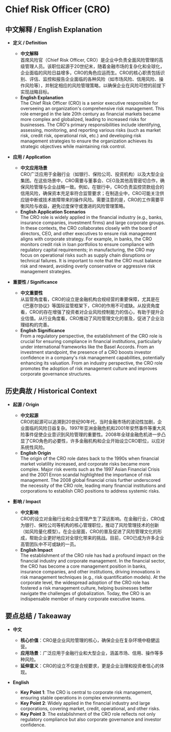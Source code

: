 # Chief Risk Officer (CRO)

## 中文解释 / English Explanation

* **定义 / Definition**  
  - **中文解释**  
    首席风险官（Chief Risk Officer, CRO）是企业中负责全面风险管理的高级管理人员。该职位起源于20世纪末，随着金融市场的复杂化和全球化，企业面临的风险日益增多，CRO的角色应运而生。CRO的核心职责包括识别、评估、监控和报告企业面临的各种风险（如市场风险、信用风险、操作风险等），并制定相应的风险管理策略，以确保企业在风险可控的前提下实现战略目标。  
  - **English Explanation**  
    The Chief Risk Officer (CRO) is a senior executive responsible for overseeing an organization's comprehensive risk management. This role emerged in the late 20th century as financial markets became more complex and globalized, leading to increased risks for businesses. The CRO's primary responsibilities include identifying, assessing, monitoring, and reporting various risks (such as market risk, credit risk, operational risk, etc.) and developing risk management strategies to ensure the organization achieves its strategic objectives while maintaining risk control.

* **应用 / Application**  
  - **中文应用场景**  
    CRO广泛应用于金融行业（如银行、保险公司、投资机构）以及大型企业集团。在这些场景中，CRO需要与董事会、CEO及其他高管密切合作，确保风险管理与企业战略一致。例如，在银行中，CRO负责监控贷款组合的信用风险，确保资本充足率符合监管要求；在制造业中，CRO可能关注供应链中断或技术故障带来的操作风险。需要注意的是，CRO的工作需要平衡风险与收益，避免过度保守或激进的风险管理策略。  
  - **English Application Scenarios**  
    The CRO role is widely applied in the financial industry (e.g., banks, insurance companies, investment firms) and large corporate groups. In these contexts, the CRO collaborates closely with the board of directors, CEO, and other executives to ensure risk management aligns with corporate strategy. For example, in banks, the CRO monitors credit risk in loan portfolios to ensure compliance with regulatory capital requirements; in manufacturing, the CRO may focus on operational risks such as supply chain disruptions or technical failures. It is important to note that the CRO must balance risk and reward, avoiding overly conservative or aggressive risk management strategies.

* **重要性 / Significance**  
  - **中文重要性**  
    从监管角度看，CRO的设立是金融机构合规经营的重要保障，尤其是在《巴塞尔协议》等国际监管框架下，CRO的作用不可或缺。从投资角度看，CRO的存在增强了投资者对企业风险控制能力的信心，有助于提升企业估值。从行业角度看，CRO推动了风险管理文化的普及，促进了企业治理结构的完善。  
  - **English Significance**  
    From a regulatory perspective, the establishment of the CRO role is crucial for ensuring compliance in financial institutions, particularly under international frameworks like the Basel Accords. From an investment standpoint, the presence of a CRO boosts investor confidence in a company's risk management capabilities, potentially enhancing its valuation. From an industry perspective, the CRO role promotes the adoption of risk management culture and improves corporate governance structures.

## 历史典故 / Historical Context

* **起源 / Origin**  
  - **中文起源**  
    CRO的起源可以追溯到20世纪90年代，当时金融市场的波动性加剧，企业面临的风险日益复杂。1997年亚洲金融危机和2001年安然事件等重大风险事件促使企业意识到风险管理的重要性。2008年全球金融危机进一步凸显了CRO角色的必要性，许多金融机构和企业开始设立CRO职位，以应对系统性风险。  
  - **English Origin**  
    The origin of the CRO role dates back to the 1990s when financial market volatility increased, and corporate risks became more complex. Major risk events such as the 1997 Asian Financial Crisis and the 2001 Enron scandal highlighted the importance of risk management. The 2008 global financial crisis further underscored the necessity of the CRO role, leading many financial institutions and corporations to establish CRO positions to address systemic risks.

* **影响 / Impact**  
  - **中文影响**  
    CRO的设立对金融行业和企业管理产生了深远影响。在金融行业，CRO成为银行、保险公司等机构的核心管理职位，推动了风险管理技术的创新（如风险量化模型）。在企业层面，CRO的普及促进了风险管理文化的形成，帮助企业更好地应对全球化带来的挑战。目前，CRO已成为许多企业高管团队中不可或缺的一员。  
  - **English Impact**  
    The establishment of the CRO role has had a profound impact on the financial industry and corporate management. In the financial sector, the CRO has become a core management position in banks, insurance companies, and other institutions, driving innovations in risk management techniques (e.g., risk quantification models). At the corporate level, the widespread adoption of the CRO role has fostered a risk management culture, helping businesses better navigate the challenges of globalization. Today, the CRO is an indispensable member of many corporate executive teams.

## 要点总结 / Takeaway

* **中文**  
  - **核心价值**：CRO是企业风险管理的核心，确保企业在复杂环境中稳健运营。  
  - **应用场景**：广泛应用于金融行业和大型企业，涵盖市场、信用、操作等多种风险。  
  - **延伸意义**：CRO的设立不仅是合规要求，更是企业治理和投资者信心的体现。  

* **English**  
  - **Key Point 1**: The CRO is central to corporate risk management, ensuring stable operations in complex environments.  
  - **Key Point 2**: Widely applied in the financial industry and large corporations, covering market, credit, operational, and other risks.  
  - **Key Point 3**: The establishment of the CRO role reflects not only regulatory compliance but also corporate governance and investor confidence.